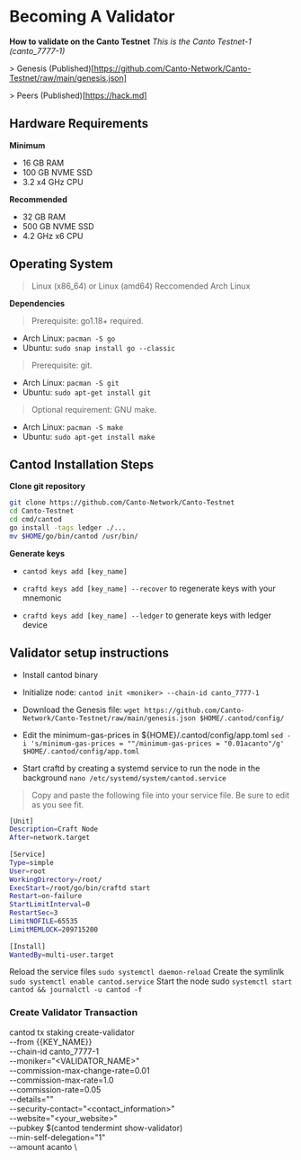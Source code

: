 # Becoming A Validator
**How to validate on the Canto Testnet**
*This is the Canto Testnet-1 (canto_7777-1)*

​> Genesis (Published)[https://github.com/Canto-Network/Canto-Testnet/raw/main/genesis.json]

​> Peers (Published)[https://hack.md]

## Hardware Requirements
**Minimum**
* 16 GB RAM
* 100 GB NVME SSD
* 3.2 x4 GHz CPU

**Recommended**
* 32 GB RAM
* 500 GB NVME SSD
* 4.2 GHz x6 CPU 

## Operating System 

> Linux (x86_64) or Linux (amd64) Reccomended Arch Linux

**Dependencies**
> Prerequisite: go1.18+ required.   ​
* Arch Linux: `pacman -S go`
* Ubuntu: `sudo snap install go --classic`

> Prerequisite: git. 
* Arch Linux: `pacman -S git`
* Ubuntu: `sudo apt-get install git`

> Optional requirement: GNU make. 
* Arch Linux: `pacman -S make`
* Ubuntu: `sudo apt-get install make`

## Cantod Installation Steps

**Clone git repository**

```bash
git clone https://github.com/Canto-Network/Canto-Testnet
cd Canto-Testnet
cd cmd/cantod
go install -tags ledger ./...
mv $HOME/go/bin/cantod /usr/bin/
```
**Generate keys**

* `cantod keys add [key_name]`

* `craftd keys add [key_name] --recover` to regenerate keys with your mnemonic

* `craftd keys add [key_name] --ledger` to generate keys with ledger device

## Validator setup instructions

* Install cantod binary

* Initialize node: `cantod init <moniker> --chain-id canto_7777-1`

* Download the Genesis file: `wget https://github.com/Canto-Network/Canto-Testnet/raw/main/genesis.json $HOME/.cantod/config/`
 
* Edit the minimum-gas-prices in ${HOME}/.cantod/config/app.toml `sed -i 's/minimum-gas-prices = ""/minimum-gas-prices = "0.01acanto"/g' $HOME/.cantod/config/app.toml`

* Start craftd by creating a systemd service to run the node in the background
`nano /etc/systemd/system/cantod.service`
> Copy and paste the following file into your service file. Be sure to edit as you see fit.

```bash
[Unit]
Description=Craft Node
After=network.target
​
[Service]
Type=simple
User=root
WorkingDirectory=/root/
ExecStart=/root/go/bin/craftd start
Restart=on-failure
StartLimitInterval=0
RestartSec=3
LimitNOFILE=65535
LimitMEMLOCK=209715200
​
[Install]
WantedBy=multi-user.target
```
Reload the service files `sudo systemctl daemon-reload` Create the symlinlk `sudo systemctl enable cantod.service` Start the node sudo `systemctl start cantod && journalctl -u cantod -f`

### Create Validator Transaction

cantod tx staking create-validator \
--from {{KEY_NAME}} \
--chain-id canto_7777-1 \
--moniker="<VALIDATOR_NAME>" \
--commission-max-change-rate=0.01 \
--commission-max-rate=1.0 \
--commission-rate=0.05 \
--details="<description>" \
--security-contact="<contact_information>" \
--website="<your_website>" \
--pubkey $(cantod tendermint show-validator) \
--min-self-delegation="1" \
--amount <token delegation>acanto \